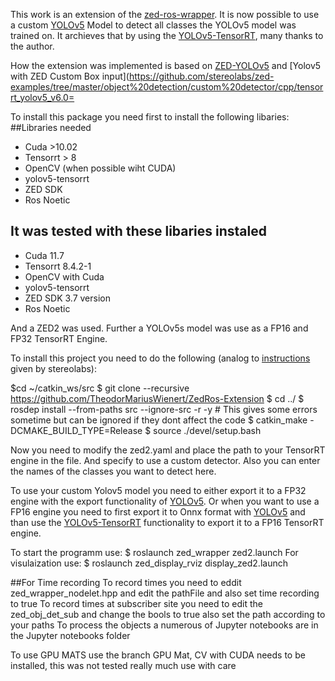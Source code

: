This work is an extension of the [zed-ros-wrapper](https://github.com/stereolabs/zed-ros-wrapper).
It is now possible to use a custom [YOLOv5](https://github.com/ultralytics/yolov5) Model to detect all classes the YOLOv5 model was trained on.
It archieves that by using the [YOLOv5-TensorRT](https://github.com/noahmr/yolov5-tensorrt), many thanks to the author.

How the extension was implemented is based on [ZED-YOLOv5]( https://github.com/noahmr/zed-yolov5) and [Yolov5 with ZED Custom Box input](https://github.com/stereolabs/zed-examples/tree/master/object%20detection/custom%20detector/cpp/tensorrt_yolov5_v6.0=



To install this package you need first to install the following libaries:
##Libraries needed
- Cuda >10.02
- Tensorrt  > 8
- OpenCV (when possible wiht CUDA)
- yolov5-tensorrt
- ZED SDK
- Ros Noetic
## It was tested with these libaries instaled
- Cuda 11.7
- Tensorrt  8.4.2-1
- OpenCV with Cuda
- yolov5-tensorrt
- ZED SDK 3.7 version
- Ros Noetic

And a ZED2 was used. Further a YOLOv5s model was use as a FP16 and FP32 TensorRT Engine.

To install this project you need to do the following (analog to [instructions](https://www.stereolabs.com/docs/ros/) given by stereolabs):

$cd ~/catkin_ws/src
$ git clone --recursive https://github.com/TheodorMariusWienert/ZedRos-Extension
$ cd ../
$ rosdep install --from-paths src --ignore-src -r -y    # This gives some errors sometime but can be ignored if they dont affect the code
$ catkin_make -DCMAKE_BUILD_TYPE=Release
$ source ./devel/setup.bash


Now you need to modify the zed2.yaml and place the path to your TensorRT engine in the file. And specify to use a custom detector. Also you can enter the names of the classes you want to detect here.

To use your custom Yolov5 model you need to either export it to a FP32 engine with the export functionality of [YOLOv5](https://github.com/ultralytics/yolov5). Or when you want to use a FP16 engine you need to first export it to Onnx format with  [YOLOv5](https://github.com/ultralytics/yolov5) and than use the [YOLOv5-TensorRT](https://github.com/noahmr/yolov5-tensorrt) functionality to export it to a FP16 TensorRT engine.


To start the programm  use:
$ roslaunch zed_wrapper zed2.launch
For visulaization use:
$ roslaunch zed_display_rviz display_zed2.launch

##For Time recording
To record times you need to eddit zed_wrapper_nodelet.hpp and edit the pathFile and also set time recording to true
To record times at subscriber site you need to edit the  zed_obj_det_sub and change the bools to true also set the path according to your paths
To process the objects a numerous of Jupyter notebooks are in the Jupyter notebooks folder

To use GPU MATS use the branch GPU Mat, CV with CUDA needs to be installed, this was not tested really much use with care
